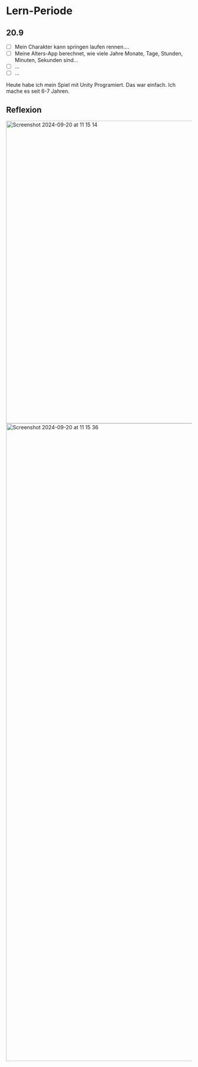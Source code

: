 # Lern-Periode

## 20.9

- [ ] Mein Charakter kann springen laufen rennen....
- [ ] Meine Alters-App berechnet, wie viele Jahre Monate, Tage, Stunden, Minuten, Sekunden sind...
- [ ] ...
- [ ] ...

Heute habe ich mein Spiel mit Unity Programiert.
Das war einfach.
Ich mache es seit 6-7 Jahren.


## Reflexion

<img width="820" alt="Screenshot 2024-09-20 at 11 15 14" src="https://github.com/user-attachments/assets/652840d6-5137-45ab-b320-b4cc25ea4e0c">
<img width="1728" alt="Screenshot 2024-09-20 at 11 15 36" src="https://github.com/user-attachments/assets/303b7f9e-6008-4169-8e5b-7dcb57bcbabb">

